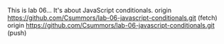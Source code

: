 This is lab 06...
It's about JavaScript conditionals.
origin  https://github.com/Csummors/lab-06-javascript-conditionals.git (fetch)
origin  https://github.com/Csummors/lab-06-javascript-conditionals.git (push)
